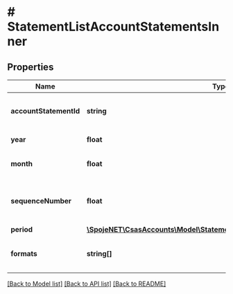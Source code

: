 # # StatementListAccountStatementsInner

## Properties

Name | Type | Description | Notes
------------ | ------------- | ------------- | -------------
**accountStatementId** | **string** | Unique identifier of the account statement | [optional]
**year** | **float** | Year of the statement | [optional]
**month** | **float** | Month of the statement | [optional]
**sequenceNumber** | **float** | The account statement&#39;s sequence number | [optional]
**period** | [**\SpojeNET\CsasAccounts\Model\StatementListAccountStatementsInnerPeriod**](StatementListAccountStatementsInnerPeriod.md) |  | [optional]
**formats** | **string[]** | Available formats of the statement | [optional]

[[Back to Model list]](../../README.md#models) [[Back to API list]](../../README.md#endpoints) [[Back to README]](../../README.md)
